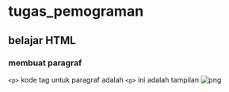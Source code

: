 # tugas_pemograman 
## belajar HTML

### membuat paragraf
`<p>` kode tag untuk paragraf adalah 
`<p>` ini adalah tampilan 
![png](ss/file.pmg)


